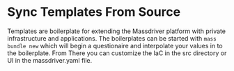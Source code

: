# Sync Templates From Source

Templates are boilerplate for extending the Massdriver platform with private infrastructure and applications. The boilerplates can be started with `mass bundle new` which will begin a questionaire
and interpolate your values in to the boilerplate. From There you can customize the IaC in the src directory or UI in the massdriver.yaml file.
